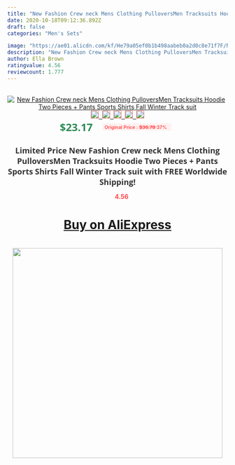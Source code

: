 ```yaml
---
title: "New Fashion Crew neck Mens Clothing PulloversMen Tracksuits Hoodie Two Pieces + Pants Sports Shirts Fall Winter Track suit"
date: 2020-10-18T09:12:36.892Z
draft: false
categories: "Men's Sets"

image: "https://ae01.alicdn.com/kf/He79a05ef0b1b498aabeb0a2d0c8e71f7F/New-Fashion-Crew-neck-Mens-Clothing-PulloversMen-Tracksuits-Hoodie-Two-Pieces-Pants-Sports-Shirts-Fall-Winter.jpg"
description: "New Fashion Crew neck Mens Clothing PulloversMen Tracksuits Hoodie Two Pieces + Pants Sports Shirts Fall Winter Track suit"
author: Ella Brown
ratingvalue: 4.56
reviewcount: 1.777
---
```

<br>
<div style="text-align: center;">
<a href="https://s.click.aliexpress.com/e/_9xCHkt" target="_blank" rel="nofollow noopener noreferrer"><img alt="New Fashion Crew neck Mens Clothing PulloversMen Tracksuits Hoodie Two Pieces + Pants Sports Shirts Fall Winter Track suit" class="magnifier-image" src="https://ae01.alicdn.com/kf/He79a05ef0b1b498aabeb0a2d0c8e71f7F/New-Fashion-Crew-neck-Mens-Clothing-PulloversMen-Tracksuits-Hoodie-Two-Pieces-Pants-Sports-Shirts-Fall-Winter.jpg_640x640.jpg">
<br>
<img style="border:1px solid salmon" src="https://ae01.alicdn.com/kf/He79a05ef0b1b498aabeb0a2d0c8e71f7F/New-Fashion-Crew-neck-Mens-Clothing-PulloversMen-Tracksuits-Hoodie-Two-Pieces-Pants-Sports-Shirts-Fall-Winter.jpg_120x120.jpg">&nbsp;&nbsp;<img style="border:1px solid salmon" src="https://ae01.alicdn.com/kf/H14911bf7bff54f3f966633e0a8d6f61b8/New-Fashion-Crew-neck-Mens-Clothing-PulloversMen-Tracksuits-Hoodie-Two-Pieces-Pants-Sports-Shirts-Fall-Winter.jpg_120x120.jpg">&nbsp;&nbsp;<img style="border:1px solid salmon" src="https://ae01.alicdn.com/kf/Hab36f490ae9346878db0a1edb663db7dN/New-Fashion-Crew-neck-Mens-Clothing-PulloversMen-Tracksuits-Hoodie-Two-Pieces-Pants-Sports-Shirts-Fall-Winter.jpg_120x120.jpg">&nbsp;&nbsp;<img style="border:1px solid salmon" src="https://ae01.alicdn.com/kf/H63395dfc4c66467f9162ff89a297e707w/New-Fashion-Crew-neck-Mens-Clothing-PulloversMen-Tracksuits-Hoodie-Two-Pieces-Pants-Sports-Shirts-Fall-Winter.jpg_120x120.jpg">&nbsp;&nbsp;<img style="border:1px solid salmon" src="https://ae01.alicdn.com/kf/H195f20cce7584a18a3fc5aac4db4c4ecG/New-Fashion-Crew-neck-Mens-Clothing-PulloversMen-Tracksuits-Hoodie-Two-Pieces-Pants-Sports-Shirts-Fall-Winter.jpg_120x120.jpg"></a></div><br0>
<div style="text-align: center;"><span style="background-color: white; border: 0px; box-sizing: border-box; color: seagreen; display: inline-block; font-family: &quot;open sans&quot; , &quot;arial&quot; , &quot;helvetica&quot; , sans-serif , &quot;heiti&quot;; font-size: 24px; font-stretch: inherit; font-weight: 700; line-height: inherit; margin: 0px 10px 0px 0px; padding: 0px; vertical-align: middle;">$23.17 </span>
<span style="background: rgb(255 , 241 , 241); border-radius: 3px; border: 0px; box-sizing: border-box; color: #ff4747; display: inline-block; font-family: inherit; font-size: 12px; font-stretch: inherit; font-style: inherit; font-variant: inherit; font-weight: 600; line-height: inherit; margin: 0px; padding: 2px 5px; transform: scale(0.9); vertical-align: middle;">Original Price : <b style="text-decoration: line-through;">$36.78 </b> 37%&nbsp;&nbsp;</span></div>
<h1 style="color: #333333; display: inline-block; font-family: &quot;open sans&quot; , &quot;arial&quot; , &quot;helvetica&quot; , sans-serif , &quot;heiti&quot;; font-size: 18px; font-stretch: inherit; font-weight: 700; text-align: center;">Limited Price New Fashion Crew neck Mens Clothing PulloversMen Tracksuits Hoodie Two Pieces + Pants Sports Shirts Fall Winter Track suit with FREE Worldwide Shipping!</h1>
<div style="color: #ff4747; text-align: center;">
<img src="https://4.bp.blogspot.com/-M0ZcTcb-5uY/XleCXlxnR4I/AAAAAAAAAEc/OrjgMkXV1oMQFaCRZj5HQwOCBcu3w1FegCPcBGAYYCw/s1600/star.png" style="height: 15px;">&nbsp;<b>4.56</b></div>
<div class="button_cont" align="center"><a class="buynow_a" href="https://s.click.aliexpress.com/e/_9xCHkt" target="_blank" rel="nofollow noopener noreferrer"><H1>Buy on AliExpress</H1></a></div><br>
<div class="separator" style="clear: both; text-align: center;">
<img src="https://lh3.googleusercontent.com/-pTy5HemUv9M/XlePHvY0dAI/AAAAAAAAAE4/0nX5iRUoIWY8eMW9Dpxeirr157OZliDIgCLcBGAsYHQ/s1600/badge.gif" width="480">
</div>
